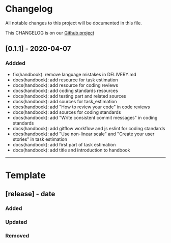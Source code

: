 # Changelog
All notable changes to this project will be documented in this file.

This CHANGELOG is on our [Github project](https://github.com/ParisPaul/sqa-infs3028)

## [0.1.1] - 2020-04-07
### Addded
- fix(handbook): remove language mistakes in DELIVERY.md
- docs(handbook): add resource for task estimation
- docs(handbook): add resource for coding reviews
- docs(handbook): add coding standards resources
- docs(handbook): add testing part and related sources
- docs(handbook): add sources for task_estimation
- docs(handbook): add "How to review your code" in code reviews
- docs(handbook): add sources for coding standards
- docs(handbook): add "Write consistent commit messages" in coding standards
- docs(handbook): add gitflow workflow and js eslint for coding standards
- docs(handbook): add "Use non-linear scale" and "Create your user stories" in task estimation
- docs(handbook): add first part of task estimation
- docs(handbook): add title and introduction to handbook

***

# Template

## [release] - date
### Added
### Updated
### Removed
